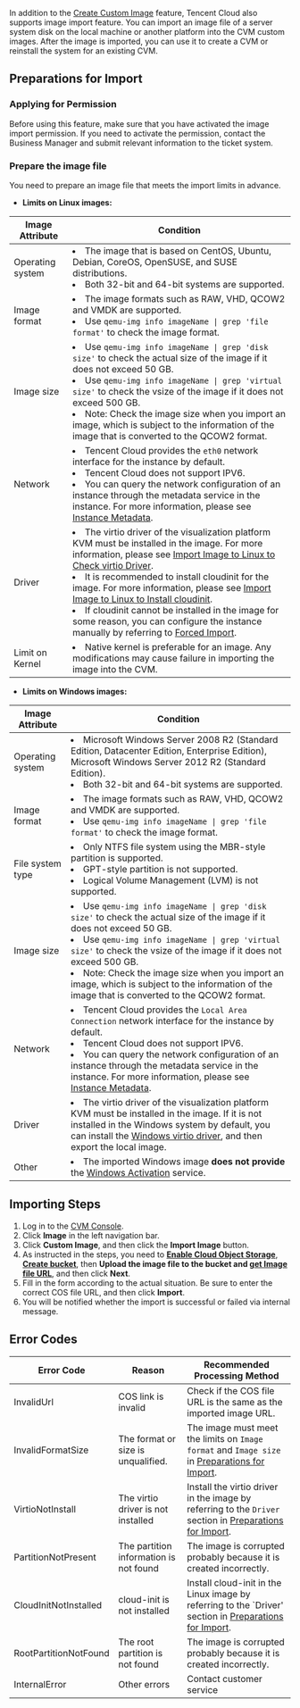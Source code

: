 In addition to the [Create Custom Image](/doc/product/213/4942) feature, Tencent Cloud also supports image import feature. You can import an image file of a server system disk on the local machine or another platform into the CVM custom images. After the image is imported, you can use it to create a CVM or reinstall the system for an existing CVM.
## Preparations for Import
### Applying for Permission
Before using this feature, make sure that you have activated the image import permission. If you need to activate the permission, contact the Business Manager and submit relevant information to the ticket system.

### Prepare the image file
You need to prepare an image file that meets the import limits in advance.
 - **Limits on Linux images:**

| Image Attribute | Condition |
|---------|---------|
| Operating system | <li>The image that is based on CentOS, Ubuntu, Debian, CoreOS, OpenSUSE, and SUSE distributions.<br><li>Both 32-bit and 64-bit systems are supported. |
| Image format | <li>The image formats such as RAW, VHD, QCOW2 and VMDK are supported.<br><li>Use <code>qemu-img info imageName &#124; grep 'file format'</code> to check the image format. |
| Image size | <li>Use <code>qemu-img info imageName &#124; grep 'disk size'</code> to check the actual size of the image if it does not exceed 50 GB. <br><li>Use <code>qemu-img info imageName &#124; grep 'virtual size'</code> to check the vsize of the image if it does not exceed 500 GB.<br><li>Note: Check the image size when you import an image, which is subject to the information of the image that is converted to the QCOW2 format. |
| Network | <li>Tencent Cloud provides the `eth0` network interface for the instance by default.<br><li>Tencent Cloud does not support IPV6.<br><li>You can query the network configuration of an instance through the metadata service in the instance. For more information, please see [Instance Metadata](/document/product/213/4934). |
| Driver | <li>The virtio driver of the visualization platform KVM must be installed in the image. For more information, please see [Import Image to Linux to Check virtio Driver](/document/product/213/9929).<br><li>It is recommended to install cloudinit for the image. For more information, please see [Import Image to Linux to Install cloudinit](/document/product/213/12587).<br><li>If cloudinit cannot be installed in the image for some reason, you can configure the instance manually by referring to [Forced Import](/document/product/213/12849). |
| Limit on Kernel | <li>Native kernel is preferable for an image. Any modifications may cause failure in importing the image into the CVM. |

 - **Limits on Windows images:**

| Image Attribute | Condition |
|---------|---------|
| Operating system | <li>Microsoft Windows Server 2008 R2 (Standard Edition, Datacenter Edition, Enterprise Edition), Microsoft Windows Server 2012 R2 (Standard Edition).<br><li>Both 32-bit and 64-bit systems are supported. |
| Image format | <li>The image formats such as RAW, VHD, QCOW2 and VMDK are supported. <br><li>Use <code>qemu-img info imageName &#124; grep 'file format'</code> to check the image format. |
| File system type | <li>Only NTFS file system using the MBR-style partition is supported.<br><li>GPT-style partition is not supported.<br><li>Logical Volume Management (LVM) is not supported. |
| Image size | <li>Use <code>qemu-img info imageName &#124; grep 'disk size'</code> to check the actual size of the image if it does not exceed 50 GB.<br><li>Use <code>qemu-img info imageName &#124; grep 'virtual size'</code> to check the vsize of the image if it does not exceed 500 GB.<br><li>Note: Check the image size when you import an image, which is subject to the information of the image that is converted to the QCOW2 format. |
| Network | <li>Tencent Cloud provides the `Local Area Connection` network interface for the instance by default.<br><li>Tencent Cloud does not support IPV6.<br><li>You can query the network configuration of an instance through the metadata service in the instance. For more information, please see [Instance Metadata](/document/product/213/4934). |
| Driver | <li>The virtio driver of the visualization platform KVM must be installed in the image. If it is not installed in the Windows system by default, you can install the [Windows virtio driver](http://windowsvirtio-10016717.file.myqcloud.com/InstallQCloud.exe), and then export the local image. |
| Other | <li>The imported Windows image **does not provide** the [Windows Activation](/doc/product/213/%E6%AD%A3%E7%89%88%E6%BF%80%E6%B4%BB) service. |

## Importing Steps
 1. Log in to the [CVM Console](https://console.cloud.tencent.com/cvm/). 
 2. Click **Image** in the left navigation bar.
 3. Click **Custom Image**, and then click the **Import Image** button.
 4. As instructed in the steps, you need to [**Enable Cloud Object Storage**](https://console.cloud.tencent.com/cos5/index), [**Create bucket**](/doc/product/436/6232), then **Upload the image file to the bucket and [get Image file URL](/doc/product/436/6260)**, and then click **Next**.
 5. Fill in the form according to the actual situation. Be sure to enter the correct COS file URL, and then click **Import**.
 6. You will be notified whether the import is successful or failed via internal message.

## Error Codes
 
| Error Code | Reason | Recommended Processing Method |
|-----|-----|-----|
|InvalidUrl|COS link is invalid | Check if the COS file URL is the same as the imported image URL. |
|InvalidFormatSize|The format or size is unqualified. | The image must meet the limits on `Image format` and `Image size` in [Preparations for Import](#导入准备). |
|VirtioNotInstall|The virtio driver is not installed | Install the virtio driver in the image by referring to the `Driver` section in [Preparations for Import](#导入准备). |
|PartitionNotPresent|The partition information is not found | The image is corrupted probably because it is created incorrectly. |
|CloudInitNotInstalled|cloud-init is not installed | Install cloud-init in the Linux image by referring to the `Driver' section in [Preparations for Import](#导入准备). |
|RootPartitionNotFound|The root partition is not found | The image is corrupted probably because it is created incorrectly. |
|InternalError|Other errors | Contact customer service |


